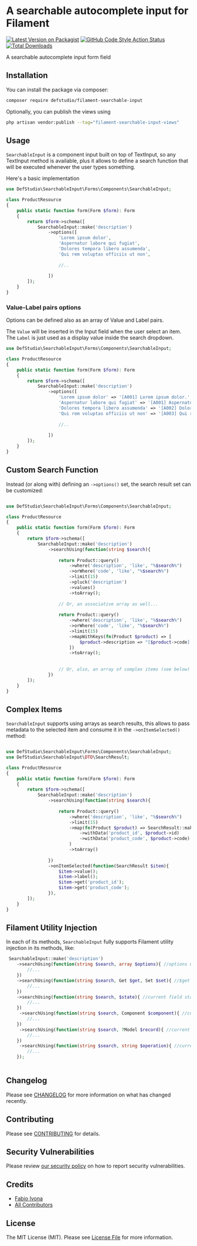 # A searchable autocomplete input for Filament

[![Latest Version on Packagist](https://img.shields.io/packagist/v/defstudio/filament-searchable-input.svg?style=flat-square)](https://packagist.org/packages/defstudio/filament-searchable-input)
[![GitHub Code Style Action Status](https://img.shields.io/github/actions/workflow/status/defstudio/filament-searchable-input/fix-php-code-style-issues.yml?branch=main&label=code%20style&style=flat-square)](https://github.com/defstudio/filament-searchable-input/actions?query=workflow%3A"fix-php-code-style-issues"+branch%3Amain)
[![Total Downloads](https://img.shields.io/packagist/dt/defstudio/filament-searchable-input.svg?style=flat-square)](https://packagist.org/packages/defstudio/filament-searchable-input)



A searchable autocomplete input form field

## Installation

You can install the package via composer:

```bash
composer require defstudio/filament-searchable-input
```

Optionally, you can publish the views using

```bash
php artisan vendor:publish --tag="filament-searchable-input-views"
```


## Usage

`SearchableInput` is a component input built on top of TextInput, so any TextInput method is available, plus it allows to define a search function that will be executed whenever the user types something.

Here's a basic implementation

```php
use DefStudio\SearchableInput\Forms\Components\SearchableInput;

class ProductResource
{
    public static function form(Form $form): Form
    {
        return $form->schema([
            SearchableInput::make('description')
                ->options([
                    'Lorem ipsum dolor',
                    'Aspernatur labore qui fugiat',
                    'Dolores tempora libero assumenda',
                    'Qui rem voluptas officiis ut non',
                    
                    //..
                    
                ])
        ]);
    }
}
```

### Value-Label pairs options

Options can be defined also as an array of Value and Label pairs.

The `Value` will be inserted in the Input field when the user select an item. The `Label` is just used as a display value inside the search dropdown.


```php
use DefStudio\SearchableInput\Forms\Components\SearchableInput;

class ProductResource
{
    public static function form(Form $form): Form
    {
        return $form->schema([
            SearchableInput::make('description')
                ->options([
                    'Lorem ipsum dolor' => '[A001] Lorem ipsum dolor.',
                    'Aspernatur labore qui fugiat' => '[A001] Aspernatur labore qui fugiat.',
                    'Dolores tempora libero assumenda' => '[A002] Dolores tempora libero assumenda.',
                    'Qui rem voluptas officiis ut non' => '[A003] Qui rem voluptas officiis ut non.',
                    
                    //..
                    
                ])
        ]);
    }
}
```


## Custom Search Function

Instead (or along with) defining an `->options()` set, the search result set can be customized:

```php

use DefStudio\SearchableInput\Forms\Components\SearchableInput;

class ProductResource
{
    public static function form(Form $form): Form
    {
        return $form->schema([
            SearchableInput::make('description')
                ->searchUsing(function(string $search){
                
                    return Product::query()
                        ->where('description', 'like', "%$search%")
                        ->orWhere('code', 'like', "%$search%")
                        ->limit(15)
                        ->pluck('description')
                        ->values()
                        ->toArray();
                        
                    // Or, an associative array as well...
                    
                    return Product::query()
                        ->where('description', 'like', "%$search%")
                        ->orWhere('code', 'like', "%$search%")
                        ->limit(15)
                        ->mapWithKeys(fn(Product $product) => [
                            $product->description => "[$product->code] $product->description"
                        ])
                        ->toArray();            
                        
                        
                    // Or, also, an array of complex items (see below)
                })
        ]);
    }
}
```


## Complex Items

`SearchableInput` supports using arrays as search results, this allows to pass metadata to the selected item and consume it in the `->onItemSelected()` method:

```php

use DefStudio\SearchableInput\Forms\Components\SearchableInput;
use DefStudio\SearchableInput\DTO\SearchResult;

class ProductResource
{
    public static function form(Form $form): Form
    {
        return $form->schema([
            SearchableInput::make('description')
                ->searchUsing(function(string $search){
               
                    return Product::query()
                        ->where('description', 'like', "%$search%")
                        ->limit(15)
                        ->map(fn(Product $product) => SearchResult::make($product->description, "[$product->code] $product->description")
                            ->withData('product_id', $product->id)
                            ->withData('product_code', $product->code) 
                        )
                        ->toArray()
                        
                })
                ->onItemSelected(function(SearchResult $item){
                    $item->value();
                    $item->label();
                    $item->get('product_id');
                    $item->get('product_code');
                }),
        ]);
    }
}
```


## Filament Utility Injection

In each of its methods, `SearchableInput` fully supports Filament utility injection in its methods, like:

```php
 SearchableInput::make('description')
    ->searchUsing(function(string $search, array $options){ //options defined in ->options([...]) 
        //...
    })
    ->searchUsing(function(string $search, Get $get, Set $set){ //$get and $set utilities
        //...
    })
    ->searchUsing(function(string $search, $state){ //current field state
        //...
    })
     ->searchUsing(function(string $search, Component $component){ //current component instance
        //...
    })
     ->searchUsing(function(string $search, ?Model $record){ //current form record
        //...
    })
     ->searchUsing(function(string $search, string $operation){ //current form operation (create/update)
        //...
    });
                

```


## Changelog

Please see [CHANGELOG](CHANGELOG.md) for more information on what has changed recently.

## Contributing

Please see [CONTRIBUTING](.github/CONTRIBUTING.md) for details.

## Security Vulnerabilities

Please review [our security policy](../../security/policy) on how to report security vulnerabilities.

## Credits

- [Fabio Ivona](https://github.com/fabio-ivona)
- [All Contributors](../../contributors)

## License

The MIT License (MIT). Please see [License File](LICENSE.md) for more information.
